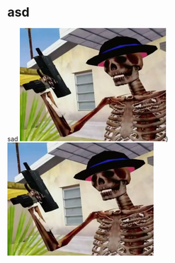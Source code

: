 # asd
sad
![Image alt](https://raw.githubusercontent.com/Sahch1ik/asd/main/12%20(1).png))
![Image alt](https://github.com/Sahch1ik/asd/blob/main/12%20(1).png)
